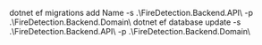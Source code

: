 dotnet ef migrations add Name -s .\FireDetection.Backend.API\  -p .\FireDetection.Backend.Domain\ 
dotnet ef database update -s .\FireDetection.Backend.API\  -p .\FireDetection.Backend.Domain\ 